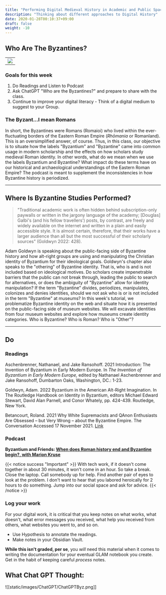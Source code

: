 ```yaml
---
title: "Performing Digital Medieval History in Academic and Public Spaces."
description: "Thinking about different approaches to Digital History"
date: 2020-01-28T00:10:37+09:00
draft: false
weight: -10
---
```


## Who Are The Byzantines?

<table >
	<tbody>
		<tr>
			<td><img src="https://images.squarespace-cdn.com/content/v1/5f3571ef9fa2aa0139d700c8/1605389131438-K807AKGYZIVYRA8GDQ5I/8C202E00-F02D-40E1-9360-0936C09E05D5.jpeg?format=2500w"> </td>
		</tr>
	</tbody>
</table>

### Goals for this week

1. Do Readings and Listen to Podcast
2. Ask ChatGPT "Who are the Byzantines?" and prepare to share with the class. 
3. Continue to improve your digital literacy - Think of a digital medium to suggest to your Group.

### The Byzant...I mean Romans
In short, the Byzantines were Romans (Romaioi) who lived within the ever-fluctuating borders of the Eastern Roman Empire (_Rhōmania_ or Romanland). This is an oversimplified answer, of course. Thus, in this class, our objective is to situate how the labels "Byzantium" and "Byzantine" came into common usage in modern scholarship and the effects on how scholars study medieval Roman identity. In other words, what do we mean when we use the labels Byzantium and Byzantine? What impact do these terms have on our historical and archaeological understandings of the Eastern Roman Empire?  The podcast is meant to supplement the inconsistencies in how Byzantine history is periodized.

---
## Where Is Byzantine Studies Performed?

>"Traditional academic work is often hidden behind subscription-only paywalls or written in the jargony language of the academy; [Douglas] Galbi's (and his fellow travellers’) posts, by contrast, are freely and widely available on the internet and written in a plain and easily accessible style. It is almost certain, therefore, that their works have a larger audience than all but the most successful of their scholarly sources" (Goldwyn 2022: 428).

Adam Goldwyn is speaking about the public-facing side of Byzantine history and how alt-right groups are using and manipulating the Christian identity of Byzantium for their ideological goals. Goldwyn's chapter also speaks to the "othering" of Byzantine identity. That is, who is and is not included based on ideological motives. Do scholars create impenetrable barriers that the public can not break through, leading the public to search for alternatives, or does the ambiguity of "Byzantine" allow for identity manipulation? If the term "Byzantine" divides, periodizes, manipulates, colonizes and denies identities, should we not ask who is or is not included in the term "Byzantine" at museums? In this week's tutorial, we problematize Byzantine identity on the web and situate how it is presented on the public-facing side of museum websites. We will excavate identities from four museum websites and explore how museums create identity categories. Who is Byzantine? Who is Roman? Who is "Other"?

---
## Do

### Readings

Aschenbrenner, Nathanael, and Jake Ransohoff. 2021   Introduction: The Invention of Byzantium in Early Modern Europe. In *The Invention of Byzantium in Early Modern Europe,* edited by Nathanael Aschenbrenner and Jake Ransohoff, Dumbarton Oaks, Washington, DC.: 1-23.

Goldwyn, Adam. 2022 Byzantium in the American Alt-Right Imagination. In The Routledge Handbook on Identity in Byzantium, editors Michael Edward Stewart, David Alan Parnell, and Conor Whately, pp. 424-439. Routledge, New York.

Betancourt, Roland. 2021 Why White Supremacists and QAnon Enthusiasts Are Obsessed – but Very Wrong – about the Byzantine Empire. The Conversation Accessed 17 November 2021. [Link](http://theconversation.com/why-white-supremacists-and-qanon-enthusiasts-are-obsessed-but-very-wrong-about-the-byzantine-empire-154994)

### Podcast

**Byzantium and Friends: [When does Roman history end and Byzantine begin?, with Marion Kruse](https://byzantiumandfriends.podbean.com/e/15-when-does-roman-history-end-and-byzantine-begin-with-marion-kruse/)**


{{< notice success "Important" >}} With tech work, if it doesn't come together in about 30 minutes, it won't come in an hour. So take a break. Close the laptop. Call somebody up for help. Find another pair of eyes to look at the problem. I don't want to hear that you labored heroically for 2 hours to do something. Jump into our social space and ask for advice.
{{< /notice >}}

### Log your work

For your digital work, it is critical that you keep notes on what works, what doesn't, what error messages you received, what help you received from others, what websites you went to, and so on.

+ Use Hypothesis to annotate the readings.
+ Make notes in your Obsidian Vault. 
    
**While this isn't graded, per se**, you _will_ need this material when it comes to writing the documentation for your eventual GLAM notebook you create. Get in the habit of keeping careful _process_ notes.

## What Chat GPT Thought: 

![[static/images/ChatGPT/ChatGPTByz.png]]

